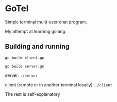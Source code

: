 # GoTel

Simple terminal multi-user chat program.

My attempt at learning golang.

## Building and running

`go build client.go`

`go build server.go`

server: `./server`

client (remote or in another terminal locally): `./client`

The rest is self-explanatory

